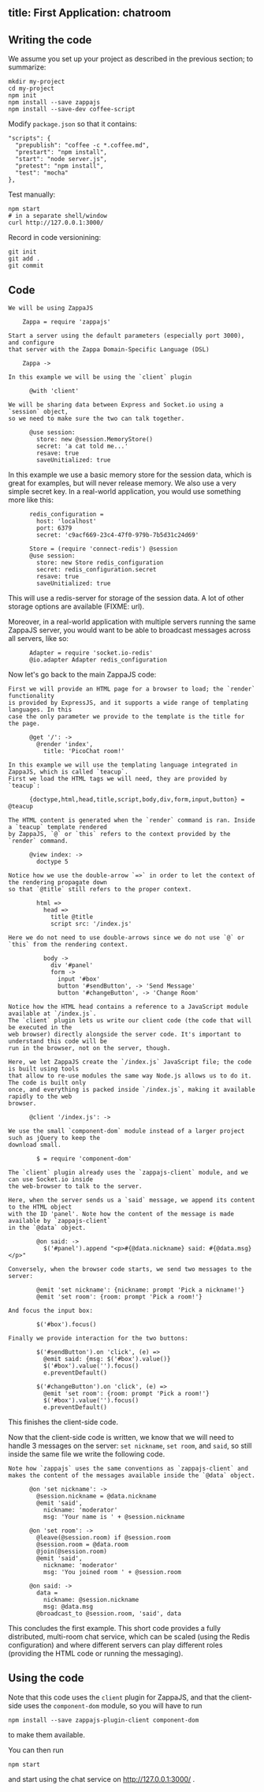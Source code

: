 title: First Application: chatroom
-----

Writing the code
----------------

We assume you set up your project as described in the previous section; to summarize:

    mkdir my-project
    cd my-project
    npm init
    npm install --save zappajs
    npm install --save-dev coffee-script

Modify `package.json` so that it contains:

    "scripts": {
      "prepublish": "coffee -c *.coffee.md",
      "prestart": "npm install",
      "start": "node server.js",
      "pretest": "npm install",
      "test": "mocha"
    },

Test manually:

    npm start
    # in a separate shell/window
    curl http://127.0.0.1:3000/

Record in code versionining:

    git init
    git add .
    git commit

Code
----

    We will be using ZappaJS

        Zappa = require 'zappajs'

    Start a server using the default parameters (especially port 3000), and configure
    that server with the Zappa Domain-Specific Language (DSL)

        Zappa ->

    In this example we will be using the `client` plugin

          @with 'client'

    We will be sharing data between Express and Socket.io using a `session` object,
    so we need to make sure the two can talk together.

          @use session:
            store: new @session.MemoryStore()
            secret: 'a cat told me...'
            resave: true
            saveUnitialized: true

In this example we use a basic memory store for the session data, which is great for examples, but will never release memory. We also use a very simple secret key. In a real-world application, you would use something more like this:

          redis_configuration =
            host: 'localhost'
            port: 6379
            secret: 'c9acf669-23c4-47f0-979b-7b5d31c24d69'

          Store = (require 'connect-redis') @session
          @use session:
            store: new Store redis_configuration
            secret: redis_configuration.secret
            resave: true
            saveUnitialized: true

This will use a redis-server for storage of the session data. A lot of other storage options are available (FIXME: url).

Moreover, in a real-world application with multiple servers running the same ZappaJS server, you would want to be able to broadcast messages across all servers, like so:

          Adapter = require 'socket.io-redis'
          @io.adapter Adapter redis_configuration

Now let's go back to the main ZappaJS code:

    First we will provide an HTML page for a browser to load; the `render` functionality
    is provided by ExpressJS, and it supports a wide range of templating languages. In this
    case the only parameter we provide to the template is the title for the page.

          @get '/': ->
            @render 'index',
              title: 'PicoChat room!'

    In this example we will use the templating language integrated in ZappaJS, which is called `teacup`.
    First we load the HTML tags we will need, they are provided by `teacup`:

          {doctype,html,head,title,script,body,div,form,input,button} = @teacup

    The HTML content is generated when the `render` command is ran. Inside a `teacup` template rendered
    by ZappaJS, `@` or `this` refers to the context provided by the `render` command.

          @view index: ->
            doctype 5

    Notice how we use the double-arrow `=>` in order to let the context of the rendering propagate down
    so that `@title` still refers to the proper context.

            html =>
              head =>
                title @title
                script src: '/index.js'

    Here we do not need to use double-arrows since we do not use `@` or `this` from the rendering context.

              body ->
                div '#panel'
                form ->
                  input '#box'
                  button '#sendButton', -> 'Send Message'
                  button '#changeButton', -> 'Change Room'

    Notice how the HTML head contains a reference to a JavaScript module available at `/index.js`.
    The `client` plugin lets us write our client code (the code that will be executed in the
    web browser) directly alongside the server code. It's important to understand this code will be
    run in the browser, not on the server, though.

    Here, we let ZappaJS create the `/index.js` JavaScript file; the code is built using tools
    that allow to re-use modules the same way Node.js allows us to do it. The code is built only
    once, and everything is packed inside `/index.js`, making it available rapidly to the web
    browser.

          @client '/index.js': ->

    We use the small `component-dom` module instead of a larger project such as jQuery to keep the
    download small.

            $ = require 'component-dom'

    The `client` plugin already uses the `zappajs-client` module, and we can use Socket.io inside
    the web-browser to talk to the server.

    Here, when the server sends us a `said` message, we append its content to the HTML object
    with the ID 'panel'. Note how the content of the message is made available by `zappajs-client`
    in the `@data` object.

            @on said: ->
              $('#panel').append "<p>#{@data.nickname} said: #{@data.msg}</p>"

    Conversely, when the browser code starts, we send two messages to the server:

            @emit 'set nickname': {nickname: prompt 'Pick a nickname!'}
            @emit 'set room': {room: prompt 'Pick a room!'}

    And focus the input box:

            $('#box').focus()

    Finally we provide interaction for the two buttons:

            $('#sendButton').on 'click', (e) =>
              @emit said: {msg: $('#box').value()}
              $('#box').value('').focus()
              e.preventDefault()

            $('#changeButton').on 'click', (e) =>
              @emit 'set room': {room: prompt 'Pick a room!'}
              $('#box').value('').focus()
              e.preventDefault()

This finishes the client-side code.

Now that the client-side code is written, we know that we will need to handle 3 messages on the server: `set nickname`, `set room`, and `said`, so still inside the same file we write the following code.

    Note how `zappajs` uses the same conventions as `zappajs-client` and makes the content of the messages available inside the `@data` object.

          @on 'set nickname': ->
            @session.nickname = @data.nickname
            @emit 'said',
              nickname: 'moderator'
              msg: 'Your name is ' + @session.nickname

          @on 'set room': ->
            @leave(@session.room) if @session.room
            @session.room = @data.room
            @join(@session.room)
            @emit 'said',
              nickname: 'moderator'
              msg: 'You joined room ' + @session.room

          @on said: ->
            data =
              nickname: @session.nickname
              msg: @data.msg
            @broadcast_to @session.room, 'said', data

This concludes the first example. This short code provides a fully distributed, multi-room chat service, which can be scaled (using the Redis configuration) and where different servers can play different roles (providing the HTML code or running the messaging).

Using the code
--------------

Note that this code uses the `client` plugin for ZappaJS, and that the client-side uses the `component-dom` module, so you will have to run

    npm install --save zappajs-plugin-client component-dom

to make them available.

You can then run

    npm start

and start using the chat service on http://127.0.0.1:3000/ .
